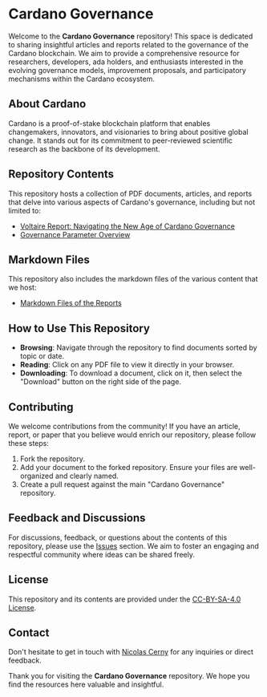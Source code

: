 # Cardano Governance

Welcome to the **Cardano Governance** repository! This space is dedicated to sharing insightful articles and reports related to the governance of the Cardano blockchain. We aim to provide a comprehensive resource for researchers, developers, ada holders, and enthusiasts interested in the evolving governance models, improvement proposals, and participatory mechanisms within the Cardano ecosystem.

## About Cardano

Cardano is a proof-of-stake blockchain platform that enables changemakers, innovators, and visionaries to bring about positive global change. It stands out for its commitment to peer-reviewed scientific research as the backbone of its development.

## Repository Contents

This repository hosts a collection of PDF documents, articles, and reports that delve into various aspects of Cardano's governance, including but not limited to:

- [Voltaire Report: Navigating the New Age of Cardano Governance](Reports/Voltaire%20Report:%20Navigating%20the%20New%20Age%20of%20Cardano%20Governance.pdf)
- [Governance Parameter Overview](Reports/Cardano%20Governance%20Parameter%20Overview.pdf)

## Markdown Files

This repository also includes the markdown files of the various content that we host:

- [Markdown Files of the Reports](Reports/Markdown)

## How to Use This Repository

- **Browsing**: Navigate through the repository to find documents sorted by topic or date.
- **Reading**: Click on any PDF file to view it directly in your browser.
- **Downloading**: To download a document, click on it, then select the "Download" button on the right side of the page.

## Contributing

We welcome contributions from the community! If you have an article, report, or paper that you believe would enrich our repository, please follow these steps:

1. Fork the repository.
2. Add your document to the forked repository. Ensure your files are well-organized and clearly named.
3. Create a pull request against the main "Cardano Governance" repository.

## Feedback and Discussions

For discussions, feedback, or questions about the contents of this repository, please use the [Issues](https://github.com/thenic95/Cardano-Governance/issues) section. We aim to foster an engaging and respectful community where ideas can be shared freely.

## License

This repository and its contents are provided under the [CC-BY-SA-4.0 License](LICENSE).

## Contact

Don't hesitate to get in touch with [Nicolas Cerny](https://twitter.com/NicolasC3rny) for any inquiries or direct feedback.

Thank you for visiting the **Cardano Governance** repository. We hope you find the resources here valuable and insightful.
